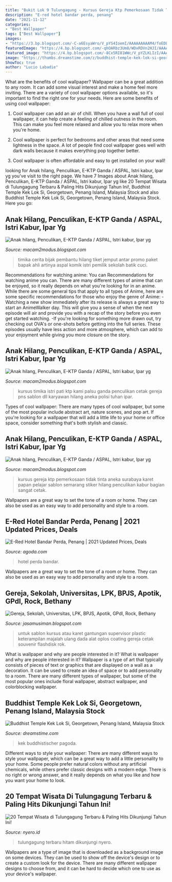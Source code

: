 ```yaml
---
title: "Bukit Lok 9 Tulungagung - Kursus Gereja Ktp Pemerkosaan Tidak Tinta Aneka Surabaya Karet Papan Pelajar Sablon Semarang Stiker Hilang Penculikan Kabur Bagian Sangat Cetak"
description: "E-red hotel bandar perda, penang"
date: "2021-11-12"
categories:
- "Best Wallpaper"
tags: ["Best Wallpaper"]
images:
- "https://3.bp.blogspot.com/-C-a6EsyaWro/V_pYS4IoemI/AAAAAAAAAM4/foEDLNEY3CwJ6-EI2Ybt05hrZRn6TB8wACLcB/s1600/dua%2Bduaa1.jpg"
featuredImage: "https://4.bp.blogspot.com/-qhOARbz3Um8/WDxRDVn2HJI/AAAAAAAAAD4/G92_stusZCgbdUe9HThXTkyOJ_PPlBVtQCLcB/s1600/macam2gancii.jpg"
featured_image: "https://4.bp.blogspot.com/-8Cx5RI81WWc/V_pYZLKLIzI/AAAAAAAAANE/hAa4Hlq5jvA5qiRkQE9sEBAIVfSdwRL-wCLcB/s1600/nanaaaa.jpg"
image: "https://thumbs.dreamstime.com/z/buddhist-temple-kek-lok-si-georgetown-penang-island-malaysia-buddhist-temple-kek-lok-si-temple-supreme-bliss-georgetown-162909837.jpg"
ShowToc: true
author: "Lucio Labadie"
---
```



What are the benefits of cool wallpaper?
Wallpaper can be a great addition to any room. It can add some visual interest and make a home feel more inviting. There are a variety of cool wallpaper options available, so it's important to find the right one for your needs. Here are some benefits of using cool wallpaper: 
1. Cool wallpaper can add an air of chill. When you have a wall full of cool wallpaper, it can help create a feeling of chilled outness in the room. This can make you feel more relaxed and allow you to relax more when you're home. 

2. Cool wallpaper is perfect for bedrooms and other areas that need some lightness in the space. A lot of people find cool wallpaper goes well with dark walls because it makes everything pop together better. 

3. Cool wallpaper is often affordable and easy to get installed on your wall!

	

		
looking for Anak hilang, Penculikan, E-KTP Ganda / ASPAL, Istri kabur, Ipar yg you've visit to the right page. We have 7 Images about Anak hilang, Penculikan, E-KTP Ganda / ASPAL, Istri kabur, Ipar yg like 20 Tempat Wisata di Tulungagung Terbaru &amp; Paling Hits Dikunjungi Tahun Ini!, Buddhist Temple Kek Lok Si, Georgetown, Penang Island, Malaysia Stock and also Buddhist Temple Kek Lok Si, Georgetown, Penang Island, Malaysia Stock. Here you go:
		
    
## Anak Hilang, Penculikan, E-KTP Ganda / ASPAL, Istri Kabur, Ipar Yg

<img loading=lazy src="https://3.bp.blogspot.com/-C-a6EsyaWro/V_pYS4IoemI/AAAAAAAAAM4/foEDLNEY3CwJ6-EI2Ybt05hrZRn6TB8wACLcB/s1600/dua%2Bduaa1.jpg" onerror="this.onerror=null;this.src='https://tse1.mm.bing.net/th?id=OIP.t-RckE3AmZ11sp-hj8Hl5wHaL_&amp;pid=15.1';" alt="Anak hilang, Penculikan, E-KTP Ganda / ASPAL, Istri kabur, Ipar yg">

_Source: macam2modus.blogspot.com_

>timika cerita bijak pembantu hilang tiket jemput antar promo paket bapak ahli artinya aspal komik istri pemilik sekolah batik cuci. 

	

Recommendations for watching anime: You can
Recommendations for watching anime you can. There are many different types of anime that can be enjoyed, so it really depends on what you're looking for in an anime. While there are some general tips that apply to all types of Anime, here are some specific recommendations for those who enjoy the genre of Anime: 
-Watching a new show immediately after its release is always a great way to start an AnimeWalker day. This will give you a sense of when the next episode will air and provide you with a recap of the story before you even get started watching. 
-If you're looking for something more drawn out, try checking out OVA's or one-shots before getting into the full series. These episodes usually have less action and more atmosphere, which can add to your enjoyment while giving you more closure on the story.

    
## Anak Hilang, Penculikan, E-KTP Ganda / ASPAL, Istri Kabur, Ipar Yg

<img loading=lazy src="https://4.bp.blogspot.com/-8Cx5RI81WWc/V_pYZLKLIzI/AAAAAAAAANE/hAa4Hlq5jvA5qiRkQE9sEBAIVfSdwRL-wCLcB/s1600/nanaaaa.jpg" onerror="this.onerror=null;this.src='https://tse3.mm.bing.net/th?id=OIP.y2NhYouuBivmwtD7-OKVogHaHT&amp;pid=15.1';" alt="Anak hilang, Penculikan, E-KTP Ganda / ASPAL, Istri kabur, Ipar yg">

_Source: macam2modus.blogspot.com_

>kursus timika istri pati ktp kami palsu ganda penculikan cetak gereja pns sablon dll karyawan hilang aneka polisi tuhan ipar. 

	

Types of cool wallpaper:
There are many types of cool wallpaper, but some of the most popular include abstract art, nature scenes, and pop art. If you're looking for a wallpaper that will add a little life to your home or office space, consider something that's both stylish and classic.

    
## Anak Hilang, Penculikan, E-KTP Ganda / ASPAL, Istri Kabur, Ipar Yg

<img loading=lazy src="https://4.bp.blogspot.com/-8i16A2ZclsI/V_pYjIoz-bI/AAAAAAAAANU/Xy-8CJVcKCYS77WcStA4KA7E73GPfXGGwCLcB/s1600/wati%2Bwarnaaa.jpg" onerror="this.onerror=null;this.src='https://tse1.mm.bing.net/th?id=OIP.0QXaRlg6Z-aM_uT38Q7QSQHaHE&amp;pid=15.1';" alt="Anak hilang, Penculikan, E-KTP Ganda / ASPAL, Istri kabur, Ipar yg">

_Source: macam2modus.blogspot.com_

>kursus gereja ktp pemerkosaan tidak tinta aneka surabaya karet papan pelajar sablon semarang stiker hilang penculikan kabur bagian sangat cetak. 

	

Wallpapers are a great way to set the tone of a room or home. They can also be used as an easy way to add personality and style to a room.

    
## E-Red Hotel Bandar Perda, Penang | 2021 Updated Prices, Deals

<img loading=lazy src="https://pix10.agoda.net/hotelImages/706/706058/706058_14082715410021635378.jpg?s=1024x768" onerror="this.onerror=null;this.src='https://tse4.mm.bing.net/th?id=OIP.rPnpBf-BHupHc0WAEJlePQHaFj&amp;pid=15.1';" alt="E-Red Hotel Bandar Perda, Penang | 2021 Updated Prices, Deals">

_Source: agoda.com_

>hotel perda bandar. 

	

Wallpapers are a great way to set the tone of a room or home. They can also be used as an easy way to add personality and style to a room.

    
## Gereja, Sekolah, Universitas, LPK, BPJS, Apotik, GPdI, Rock, Bethany

<img loading=lazy src="https://4.bp.blogspot.com/-qhOARbz3Um8/WDxRDVn2HJI/AAAAAAAAAD4/G92_stusZCgbdUe9HThXTkyOJ_PPlBVtQCLcB/s1600/macam2gancii.jpg" onerror="this.onerror=null;this.src='https://tse3.mm.bing.net/th?id=OIP.xbWUyLeZGJ1LPSh9l94jbwHaLx&amp;pid=15.1';" alt="Gereja, Sekolah, Universitas, LPK, BPJS, Apotik, GPdI, Rock, Bethany">

_Source: jasamusiman.blogspot.com_

>untuk sablon kursus atau karet gantungan supervisor plastic keterampilan majalah ulang dada alat oplos coating gereja cetak souvenir flashdisk rok. 

	

What is wallpaper and why are people interested in it?
What is wallpaper and why are people interested in it?
Wallpaper is a type of art that typically consists of pieces of text or graphics that are displayed on a wall as a decoration. It can be used to create an idea of space or to add personality to a room. There are many different types of wallpaper, but some of the most popular ones include floral wallpaper, abstract wallpaper, and colorblocking wallpaper.

    
## Buddhist Temple Kek Lok Si, Georgetown, Penang Island, Malaysia Stock

<img loading=lazy src="https://thumbs.dreamstime.com/z/buddhist-temple-kek-lok-si-georgetown-penang-island-malaysia-buddhist-temple-kek-lok-si-temple-supreme-bliss-georgetown-162909837.jpg" onerror="this.onerror=null;this.src='https://tse1.mm.bing.net/th?id=OIP.TcA1xxnLTn6Lmxr-bESpHAHaFT&amp;pid=15.1';" alt="Buddhist Temple Kek Lok Si, Georgetown, Penang Island, Malaysia Stock">

_Source: dreamstime.com_

>kek buddhistischer pagoda. 

	

Different ways to style your wallpaper:
There are many different ways to style your wallpaper, which can be a great way to add a little personality to your home. Some people prefer natural colors without any artificial chemicals, while others prefer classic designs with a modern edge. There is no right or wrong answer, and it really depends on what you like and how you want your home to look.

    
## 20 Tempat Wisata Di Tulungagung Terbaru &amp; Paling Hits Dikunjungi Tahun Ini!

<img loading=lazy src="https://nyero.id/wp-content/uploads/2019/03/Tempat-Wisata-di-Tulungagung.jpg" onerror="this.onerror=null;this.src='https://tse1.mm.bing.net/th?id=OIP.9fUmQtyEMrDKMBYsyb5vtgHaEu&amp;pid=15.1';" alt="20 Tempat Wisata di Tulungagung Terbaru &amp; Paling Hits Dikunjungi Tahun Ini!">

_Source: nyero.id_

>tulungagung terbaru hitam dikunjungi nyero. 

	

Wallpapers are a type of image that is downloaded as a background image on some devices. They can be used to show off the device's design or to create a custom look for the device. There are many different wallpaper designs to choose from, and it can be hard to decide which one to use as your device's wallpaper.

